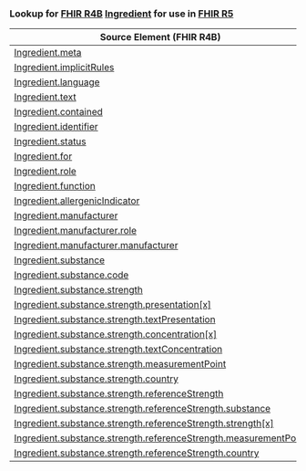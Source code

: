 ### Lookup for [FHIR R4B](https://hl7.org/fhir/R4B/) [Ingredient](https://hl7.org/fhir/R4B/Ingredient.html) for use in [FHIR R5](https://hl7.org/fhir/R5/)

| Source Element (FHIR R4B) | Usage | Target |
| -------------- | ----- | ------ |
| [Ingredient.meta](https://hl7.org/fhir/R4B/Ingredient.html#resource) | `UseElementSameName` | [Ingredient.meta](https://hl7.org/fhir/R5/Ingredient.html#resource) |
| [Ingredient.implicitRules](https://hl7.org/fhir/R4B/Ingredient.html#resource) | `UseElementSameName` | [Ingredient.implicitRules](https://hl7.org/fhir/R5/Ingredient.html#resource) |
| [Ingredient.language](https://hl7.org/fhir/R4B/Ingredient.html#resource) | `UseElementSameName` | [Ingredient.language](https://hl7.org/fhir/R5/Ingredient.html#resource) |
| [Ingredient.text](https://hl7.org/fhir/R4B/Ingredient.html#resource) | `UseElementSameName` | [Ingredient.text](https://hl7.org/fhir/R5/Ingredient.html#resource) |
| [Ingredient.contained](https://hl7.org/fhir/R4B/Ingredient.html#resource) | `UseElementSameName` | [Ingredient.contained](https://hl7.org/fhir/R5/Ingredient.html#resource) |
| [Ingredient.identifier](https://hl7.org/fhir/R4B/Ingredient.html#resource) | `UseElementSameName` | [Ingredient.identifier](https://hl7.org/fhir/R5/Ingredient.html#resource) |
| [Ingredient.status](https://hl7.org/fhir/R4B/Ingredient.html#resource) | `UseElementSameName` | [Ingredient.status](https://hl7.org/fhir/R5/Ingredient.html#resource) |
| [Ingredient.for](https://hl7.org/fhir/R4B/Ingredient.html#resource) | `UseElementSameName` | [Ingredient.for](https://hl7.org/fhir/R5/Ingredient.html#resource) |
| [Ingredient.role](https://hl7.org/fhir/R4B/Ingredient.html#resource) | `UseElementSameName` | [Ingredient.role](https://hl7.org/fhir/R5/Ingredient.html#resource) |
| [Ingredient.function](https://hl7.org/fhir/R4B/Ingredient.html#resource) | `UseElementSameName` | [Ingredient.function](https://hl7.org/fhir/R5/Ingredient.html#resource) |
| [Ingredient.allergenicIndicator](https://hl7.org/fhir/R4B/Ingredient.html#resource) | `UseElementSameName` | [Ingredient.allergenicIndicator](https://hl7.org/fhir/R5/Ingredient.html#resource) |
| [Ingredient.manufacturer](https://hl7.org/fhir/R4B/Ingredient.html#resource) | `UseElementSameName` | [Ingredient.manufacturer](https://hl7.org/fhir/R5/Ingredient.html#resource) |
| [Ingredient.manufacturer.role](https://hl7.org/fhir/R4B/Ingredient.html#resource) | `UseElementSameName` | [Ingredient.manufacturer.role](https://hl7.org/fhir/R5/Ingredient.html#resource) |
| [Ingredient.manufacturer.manufacturer](https://hl7.org/fhir/R4B/Ingredient.html#resource) | `UseElementSameName` | [Ingredient.manufacturer.manufacturer](https://hl7.org/fhir/R5/Ingredient.html#resource) |
| [Ingredient.substance](https://hl7.org/fhir/R4B/Ingredient.html#resource) | `UseElementSameName` | [Ingredient.substance](https://hl7.org/fhir/R5/Ingredient.html#resource) |
| [Ingredient.substance.code](https://hl7.org/fhir/R4B/Ingredient.html#resource) | `UseElementSameName` | [Ingredient.substance.code](https://hl7.org/fhir/R5/Ingredient.html#resource) |
| [Ingredient.substance.strength](https://hl7.org/fhir/R4B/Ingredient.html#resource) | `UseElementSameName` | [Ingredient.substance.strength](https://hl7.org/fhir/R5/Ingredient.html#resource) |
| [Ingredient.substance.strength.presentation[x]](https://hl7.org/fhir/R4B/Ingredient.html#resource) | `UseElementSameName` | [Ingredient.substance.strength.presentation[x]](https://hl7.org/fhir/R5/Ingredient.html#resource) |
| [Ingredient.substance.strength.textPresentation](https://hl7.org/fhir/R4B/Ingredient.html#resource) | `UseElementSameName` | [Ingredient.substance.strength.textPresentation](https://hl7.org/fhir/R5/Ingredient.html#resource) |
| [Ingredient.substance.strength.concentration[x]](https://hl7.org/fhir/R4B/Ingredient.html#resource) | `UseElementSameName` | [Ingredient.substance.strength.concentration[x]](https://hl7.org/fhir/R5/Ingredient.html#resource) |
| [Ingredient.substance.strength.textConcentration](https://hl7.org/fhir/R4B/Ingredient.html#resource) | `UseElementSameName` | [Ingredient.substance.strength.textConcentration](https://hl7.org/fhir/R5/Ingredient.html#resource) |
| [Ingredient.substance.strength.measurementPoint](https://hl7.org/fhir/R4B/Ingredient.html#resource) | `UseElementSameName` | [Ingredient.substance.strength.measurementPoint](https://hl7.org/fhir/R5/Ingredient.html#resource) |
| [Ingredient.substance.strength.country](https://hl7.org/fhir/R4B/Ingredient.html#resource) | `UseElementSameName` | [Ingredient.substance.strength.country](https://hl7.org/fhir/R5/Ingredient.html#resource) |
| [Ingredient.substance.strength.referenceStrength](https://hl7.org/fhir/R4B/Ingredient.html#resource) | `UseElementSameName` | [Ingredient.substance.strength.referenceStrength](https://hl7.org/fhir/R5/Ingredient.html#resource) |
| [Ingredient.substance.strength.referenceStrength.substance](https://hl7.org/fhir/R4B/Ingredient.html#resource) | `UseElementSameName` | [Ingredient.substance.strength.referenceStrength.substance](https://hl7.org/fhir/R5/Ingredient.html#resource) |
| [Ingredient.substance.strength.referenceStrength.strength[x]](https://hl7.org/fhir/R4B/Ingredient.html#resource) | `UseElementSameName` | [Ingredient.substance.strength.referenceStrength.strength[x]](https://hl7.org/fhir/R5/Ingredient.html#resource) |
| [Ingredient.substance.strength.referenceStrength.measurementPoint](https://hl7.org/fhir/R4B/Ingredient.html#resource) | `UseElementSameName` | [Ingredient.substance.strength.referenceStrength.measurementPoint](https://hl7.org/fhir/R5/Ingredient.html#resource) |
| [Ingredient.substance.strength.referenceStrength.country](https://hl7.org/fhir/R4B/Ingredient.html#resource) | `UseElementSameName` | [Ingredient.substance.strength.referenceStrength.country](https://hl7.org/fhir/R5/Ingredient.html#resource) |
